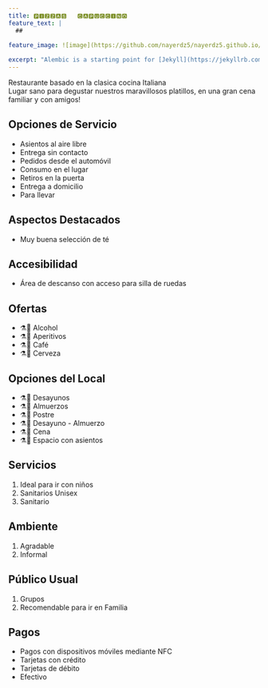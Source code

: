 ```yaml
---
title: 🅿🅸🆉🆉🅰🆂   🅲🅰🅿🆄🅲🅲🅸🅽🅾
feature_text: |
  ## 
 
feature_image: ![image](https://github.com/nayerdz5/nayerdz5.github.io/assets/125933918/09f3bba6-6441-457b-a9cd-510adbac8df4)

excerpt: "Alembic is a starting point for [Jekyll](https://jekyllrb.com/) projects. Rather than starting from scratch, this boilerplate is designed to get the ball rolling immediately. Install it, configure it, tweak it, push it."
---
```


Restaurante basado en la clasica cocina Italiana                                                                                          
Lugar sano para degustar nuestros maravillosos platillos, en una gran cena familiar y con amigos!







## Opciones de Servicio

- Asientos al aire libre
- Entrega sin contacto
- Pedidos desde el automóvil
- Consumo en el lugar
- Retiros en la puerta
- Entrega a domicilio
- Para llevar


## Aspectos Destacados

- Muy buena selección de té


## Accesibilidad

- Área de descanso con acceso para silla de ruedas


## Ofertas

- ⚗️🍨 Alcohol
- ⚗️🌲 Aperitivos
- ⚗️💠 Café
- ⚗️🚀 Cerveza
 

## Opciones del Local

- ⚗️🍨 Desayunos
- ⚗️🌲 Almuerzos
- ⚗️💠 Postre
- ⚗️🚀 Desayuno - Almuerzo
- ⚗️🌲 Cena
- ⚗️💠 Espacio con asientos


## Servicios

1. Ideal para ir con niños
2. Sanitarios Unisex
3. Sanitario


## Ambiente

1. Agradable
2. Informal


## Público Usual

1. Grupos
2. Recomendable para ir en Familia


## Pagos

- Pagos con dispositivos móviles mediante NFC
- Tarjetas con crédito
- Tarjetas de débito
- Efectivo
